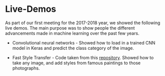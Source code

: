 # Live-Demos

As part of our first meeting for the 2017-2018 year, we showed the following live demos. The main purpose was to show people the different advancements made in machine learning over the past few years. 

* Convolutional neural networks - Showed how to load in a trained CNN model in Keras and predict the class category of the image. 

* Fast Style Transfer - Code taken from this [repository](https://github.com/lengstrom/fast-style-transfer). Showed how to take any image, and add styles from famous paintings to those photographs. 
